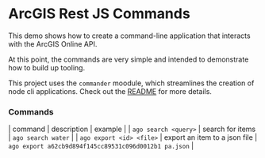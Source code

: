 # ArcGIS Rest JS Commands

This demo shows how to create a command-line application that interacts with the ArcGIS Online API.

At this point, the commands are very simple and intended to demonstrate how to build up tooling.

This project uses the `commander` moodule, which streamlines the creation of node cli applications. Check out the [README](https://github.com/tj/commander.js/blob/master/Readme.md) for more details.

### Commands

| command | description | example |
| `ago search <query>` | search for items | `ago search water` |
| `ago export <id> <file>` | export an item to a json file | `ago export a62cb9d894f145cc89531c096d0012b1 pa.json` |
